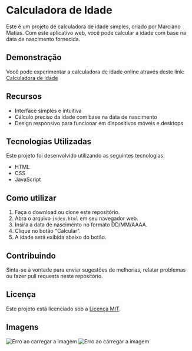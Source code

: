 # Calculadora de Idade

Este é um projeto de calculadora de idade simples, criado por Marciano Matias. Com este aplicativo web, você pode calcular a idade com base na data de nascimento fornecida.

## Demonstração

Você pode experimentar a calculadora de idade online através deste link: [Calculadora de Idade](https://github.com/marcianomatias/calculadora-de-idade)

## Recursos

- Interface simples e intuitiva
- Cálculo preciso da idade com base na data de nascimento
- Design responsivo para funcionar em dispositivos móveis e desktops

## Tecnologias Utilizadas

Este projeto foi desenvolvido utilizando as seguintes tecnologias:

- HTML
- CSS
- JavaScript

## Como utilizar

1. Faça o download ou clone este repositório.
2. Abra o arquivo `index.html` em seu navegador web.
3. Insira a data de nascimento no formato DD/MM/AAAA.
4. Clique no botão "Calcular".
5. A idade será exibida abaixo do botão.

## Contribuindo

Sinta-se à vontade para enviar sugestões de melhorias, relatar problemas ou fazer pull requests neste repositório.

## Licença

Este projeto está licenciado sob a [Licença MIT](link-para-a-licenca).
## Imagens
![Erro ao carregar a imagem](https://github.com/marcianomatias/calculadora-de-idade/blob/main/img/Captura%20de%20tela%20de%202023-06-02%2022-30-55.png.)
![Erro ao carregar a imagem](https://github.com/marcianomatias/calculadora-de-idade/blob/main/img/Captura%20de%20tela%20de%202023-06-02%2022-31-26.png.)
